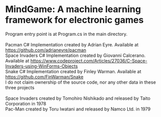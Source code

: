# MindGame: A machine learning framework for electronic games

Program entry point is at Program.cs in the main directory.<br/>
<br/>
Pacman C# Implementation created by Adrian Eyre. Available at https://github.com/adrianeyre/pacman<br/>
Space Invaders C# Implementation created by Giovanni Calcerano. Available at https://www.codeproject.com/Articles/27036/C-Space-Invaders-using-WinForms-Objects<br/>
Snake C# Implementation created by Finley Warman. Available at https://github.com/FinWarman/Snake<br/>
I do not claim ownership of the source code, nor any other data in these three projects<br/>
<br/>
Space Invaders created by Tomohiro Nishikado and released by Taito Corporation in 1978<br/>
Pac-Man created by Toru Iwatani and released by Namco Ltd. in 1979<br/>
